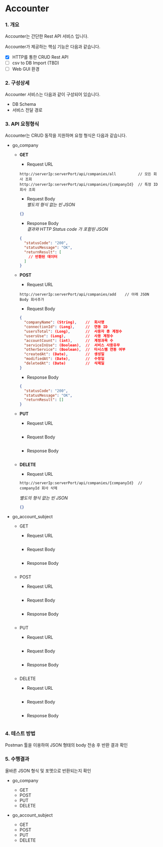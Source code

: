 # Accounter

### 1. 개요

Accounter는 간단한 Rest API 서비스 입니다.

Accounter가 제공하는 핵심 기능은 다음과 같습니다.

- [x] HTTP를 통한 CRUD Rest API
- [ ] csv to DB Import (TBD)
- [ ] Web GUI 환경

### 2. 구성상세

Accounter 서비스는 다음과 같이 구성되어 있습니다.

- DB Schema
  []()
- 서비스 전달 경로
  []()

  
### 3. API 요청형식

Accounter는 CRUD 동작을 지원하며 요청 형식은 다음과 같습니다.

- go_company
  - **GET**  
    - Request URL
    ``` url
    http://serverIp:serverPort/api/companies/all          // 모든 회사 조회
    http://serverIp:serverPort/api/companies/{companyId}  // 특정 ID 회사 조회
    ```
    - Request Body  
    _별도의 형식 없는 빈 JSON_
    ``` json
    {}
    ```

    - Response Body  
    _결과와 HTTP Status code 가 포함된 JSON_
    ``` json
    {
      "statusCode": "200",
      "statusMessage": "OK",
      "returnResult": [
        // 반환된 데이터
      ]
    }
    ```
  
  - **POST** 
    - Request URL 
    ``` url
    http://serverIp:serverPort/api/companies/add    // 아래 JSON Body 회사추가
    ```

    - Request Body
    ``` json
    {  
      "companyName": (String),    //  회사명
      "connectionId": (Long),     //  연동 ID
      "usersTotal": (Long),       //  사용자 총 계정수
      "usersUse": (Long),         //  사용 계정수
      "accountCount": (int),      //  계정과목 수
      "serviceInUse": (Boolean),  //  서비스 사용유무
      "otherService": (Boolean),  //  타시스템 연동 여부
      "createdAt": (Date),        //  생성일
      "modifiedAt": (Date),       //  수정일
      "deletedAt": (Date)         //  삭제일
    }
    ```

    - Response Body
    ``` json
    {
      "statusCode": "200",
      "statusMessage": "OK",
      "returnResult": []
    }
    ```

  - **PUT**
    - Request URL
    ``` url
    ```
    - Request Body
    ``` json
    ```
    - Response Body
    ``` json
    ```


  - **DELETE**
    - Request URL
    ``` url
    http://serverIp:serverPort/api/companies/{companyId}  // companyId 회사 삭제
    ```
    _별도의 형식 없는 빈 JSON_
    ``` json
    {}
    ```

- go_account_subject
  - GET
    - Request URL
    ``` url
    ```
    - Request Body
    ``` json
    ```
    - Response Body
    ``` json
    ```

  - POST
    - Request URL
    ``` url
    ```
    - Request Body
    ``` json
    ```
    - Response Body
    ``` json
    ```

  - PUT
    - Request URL
    ``` url
    ```
    - Request Body
    ``` json
    ```
    - Response Body
    ``` json
    ```

  - DELETE
    - Request URL
    ``` url
    ```
    - Request Body
    ``` json
    ```
    - Response Body
    ``` json
    ```

### 4. 테스트 방법

Postman 툴을 이용하여 JSON 형태의 body 전송 후 반환 결과 확인

### 5. 수행결과

올바른 JSON 형식 및 포멧으로 반환되는지 확인

- go_company
  - GET
  - POST
  - PUT
  - DELETE

- go_account_subject
  - GET
  - POST
  - PUT
  - DELETE
